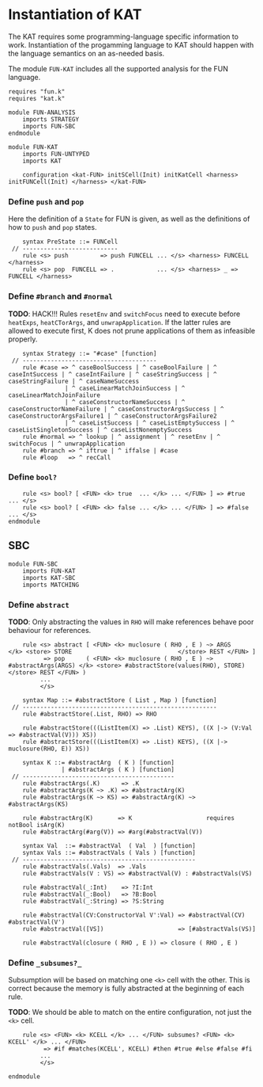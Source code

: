 Instantiation of KAT
====================

The KAT requires some programming-language specific information to work.
Instantiation of the progamming language to KAT should happen with the language semantics on an as-needed basis.

The module `FUN-KAT` includes all the supported analysis for the FUN language.

```k
requires "fun.k"
requires "kat.k"

module FUN-ANALYSIS
    imports STRATEGY
    imports FUN-SBC
endmodule

module FUN-KAT
    imports FUN-UNTYPED
    imports KAT

    configuration <kat-FUN> initSCell(Init) initKatCell <harness> initFUNCell(Init) </harness> </kat-FUN>
```

### Define `push` and `pop`

Here the definition of a `State` for FUN is given, as well as the definitions of how to `push` and `pop` states.

```k
    syntax PreState ::= FUNCell
 // ---------------------------
    rule <s> push         => push FUNCELL ... </s> <harness> FUNCELL </harness>
    rule <s> pop  FUNCELL => .            ... </s> <harness> _ => FUNCELL </harness>
```

### Define `#branch` and `#normal`

**TODO**: HACK!!!
          Rules `resetEnv` and `switchFocus` need to execute before `heatExps`, `heatCTorArgs`, and `unwrapApplication`.
          If the latter rules are allowed to execute first, K does not prune applications of them as infeasible properly.

```k
    syntax Strategy ::= "#case" [function]
 // --------------------------------------
    rule #case => ^ caseBoolSuccess | ^ caseBoolFailure | ^ caseIntSuccess | ^ caseIntFailure | ^ caseStringSuccess | ^ caseStringFailure | ^ caseNameSuccess
                | ^ caseLinearMatchJoinSuccess | ^ caseLinearMatchJoinFailure
                | ^ caseConstructorNameSuccess | ^ caseConstructorNameFailure | ^ caseConstructorArgsSuccess | ^ caseConstructorArgsFailure1 | ^ caseConstructorArgsFailure2
                | ^ caseListSuccess | ^ caseListEmptySuccess | ^ caseListSingletonSuccess | ^ caseListNonemptySuccess
    rule #normal => ^ lookup | ^ assignment | ^ resetEnv | ^ switchFocus | ^ unwrapApplication
    rule #branch => ^ iftrue | ^ iffalse | #case
    rule #loop   => ^ recCall
```

### Define `bool?`

```k
    rule <s> bool? [ <FUN> <k> true  ... </k> ... </FUN> ] => #true  ... </s>
    rule <s> bool? [ <FUN> <k> false ... </k> ... </FUN> ] => #false ... </s>
endmodule
```

SBC
---

```k
module FUN-SBC
    imports FUN-KAT
    imports KAT-SBC
    imports MATCHING
```

### Define `abstract`

**TODO**: Only abstracting the values in `RHO` will make references behave poor behaviour for references.

```k
    rule <s> abstract [ <FUN> <k> muclosure ( RHO , E ) ~> ARGS                </k> <store> STORE                              </store> REST </FUN> ]
          => pop      ( <FUN> <k> muclosure ( RHO , E ) ~> #abstractArgs(ARGS) </k> <store> #abstractStore(values(RHO), STORE) </store> REST </FUN> )
         ...
         </s>

    syntax Map ::= #abstractStore ( List , Map ) [function]
 // -------------------------------------------------------
    rule #abstractStore(.List, RHO) => RHO

    rule #abstractStore(((ListItem(X) => .List) KEYS), ((X |-> (V:Val => #abstractVal(V))) XS))
    rule #abstractStore(((ListItem(X) => .List) KEYS), ((X |-> muclosure(RHO, E)) XS))

    syntax K ::= #abstractArg  ( K ) [function]
               | #abstractArgs ( K ) [function]
 // -------------------------------------------
    rule #abstractArgs(.K)      => .K
    rule #abstractArgs(K ~> .K) => #abstractArg(K)
    rule #abstractArgs(K ~> KS) => #abstractArg(K) ~> #abstractArgs(KS)

    rule #abstractArg(K)       => K                     requires notBool isArg(K)
    rule #abstractArg(#arg(V)) => #arg(#abstractVal(V))

    syntax Val  ::= #abstractVal  ( Val  ) [function]
    syntax Vals ::= #abstractVals ( Vals ) [function]
 // -------------------------------------------------
    rule #abstractVals(.Vals)  => .Vals
    rule #abstractVals(V : VS) => #abstractVal(V) : #abstractVals(VS)

    rule #abstractVal(_:Int)    => ?I:Int
    rule #abstractVal(_:Bool)   => ?B:Bool
    rule #abstractVal(_:String) => ?S:String

    rule #abstractVal(CV:ConstructorVal V':Val) => #abstractVal(CV) #abstractVal(V')
    rule #abstractVal([VS])                     => [#abstractVals(VS)]

    rule #abstractVal(closure ( RHO , E )) => closure ( RHO , E )
```

### Define `_subsumes?_`

Subsumption will be based on matching one `<k>` cell with the other.
This is correct because the memory is fully abstracted at the beginning of each rule.

**TODO**: We should be able to match on the entire configuration, not just the `<k>` cell.

```k
    rule <s> <FUN> <k> KCELL </k> ... </FUN> subsumes? <FUN> <k> KCELL' </k> ... </FUN>
          => #if #matches(KCELL', KCELL) #then #true #else #false #fi
         ...
         </s>
```

```k
endmodule
```
